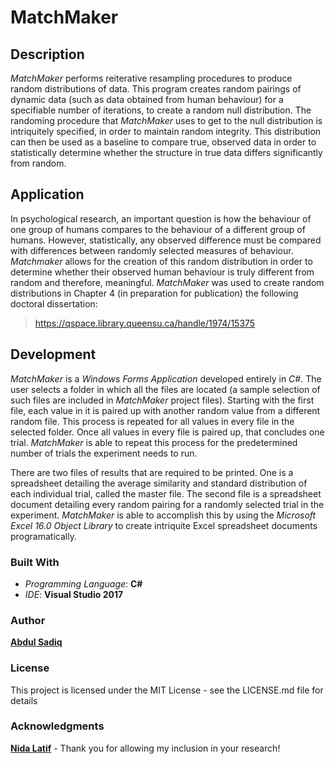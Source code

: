 # MatchMaker

## Description
*MatchMaker* performs reiterative resampling procedures to produce random distributions of data. This program creates random pairings of dynamic data (such as data obtained from human behaviour) for a specifiable number of iterations, to create a random null distribution. The randoming procedure that *MatchMaker* uses to get to the null distribution is intriquitely specified, in order to maintain random integrity. This distribution can then be used as a baseline to compare true, observed data in order to statistically determine whether the structure in true data differs significantly from random.

## Application
In psychological research, an important question is how the behaviour of one group of humans compares to the behaviour of a different group of humans. However, statistically, any observed difference must be compared with differences between randomly selected measures of behaviour. *Matchmaker* allows for the creation of this random distribution in order to determine whether their observed human behaviour is truly different from random and therefore, meaningful. *MatchMaker* was used to create random distributions in Chapter 4 (in preparation for publication) the following doctoral dissertation:
>https://qspace.library.queensu.ca/handle/1974/15375

## Development
*MatchMaker* is a *Windows Forms Application* developed entirely in *C#*. The user selects a folder in which all the files are located (a sample selection of such files are included in *MatchMaker* project files). Starting with the first file, each value in it is paired up with another random value from a different random file. This process is repeated for all values in every file in the selected folder. Once all values in every file is paired up, that concludes one trial. *MatchMaker* is able to repeat this process for the predetermined number of trials the experiment needs to run.

There are two files of results that are required to be printed. One is a spreadsheet detailing the average similarity and standard distribution of each individual trial, called the master file. The second file is a spreadsheet document detailing every random pairing for a randomly selected trial in the experiment. *MatchMaker* is able to accomplish this by using the *Microsoft Excel 16.0 Object Library* to create intriquite Excel spreadsheet documents programatically.

### Built With
* _Programming Language_: **C#** 
* _IDE_: **Visual Studio 2017**

### Author
[**Abdul Sadiq**](https://github.com/LedMetal)

### License
This project is licensed under the MIT License - see the LICENSE.md file for details

### Acknowledgments
[**Nida Latif**](https://nlatif.wordpress.com/) - Thank you for allowing my inclusion in your research!
